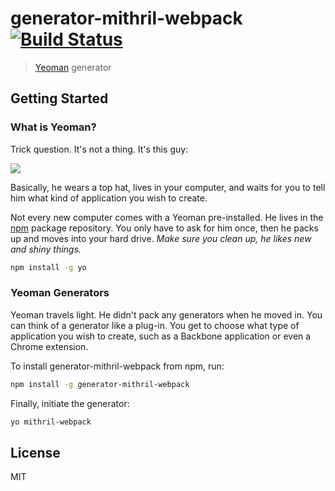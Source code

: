 # generator-mithril-webpack [![Build Status](https://secure.travis-ci.org/cnatis/generator-mithril-webpack.png?branch=master)](https://travis-ci.org/cnatis/generator-mithril-webpack)

> [Yeoman](http://yeoman.io) generator


## Getting Started

### What is Yeoman?

Trick question. It's not a thing. It's this guy:

![](http://i.imgur.com/JHaAlBJ.png)

Basically, he wears a top hat, lives in your computer, and waits for you to tell him what kind of application you wish to create.

Not every new computer comes with a Yeoman pre-installed. He lives in the [npm](https://npmjs.org) package repository. You only have to ask for him once, then he packs up and moves into your hard drive. *Make sure you clean up, he likes new and shiny things.*

```bash
npm install -g yo
```

### Yeoman Generators

Yeoman travels light. He didn't pack any generators when he moved in. You can think of a generator like a plug-in. You get to choose what type of application you wish to create, such as a Backbone application or even a Chrome extension.

To install generator-mithril-webpack from npm, run:

```bash
npm install -g generator-mithril-webpack
```

Finally, initiate the generator:

```bash
yo mithril-webpack
```

## License

MIT
